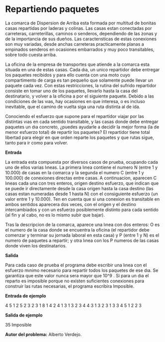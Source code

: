 # Repartiendo paquetes

La comarca de Dispersion de Arriba esta formada por multitud de bonitas casas repartidas por laderas y colinas. Las casas estan conectadas por carreteras, carreterillas, caminos o senderos, dependiendo de las zonas y de la importancia de sus dueños. Las caracterısticas de estas conexiones son muy variadas, desde anchas carreteras practicamente planas a empinados senderos en ocasiones embarrados y muy poco transitables, sobre todo cuesta arriba.

La oficina de la empresa de transportes que atiende a la comarca esta situada en una de estas casas. Cada dıa,
un unico repartidor debe entregar los paquetes recibidos y para ello cuenta con una moto cuyo compartimento de carga es tan pequeño que solamente puede llevar un paquete cada vez. Con estas restricciones, la rutina del sufrido repartidor consiste en tomar uno de los paquetes, llevarlo hasta la casa del destinatario, y volver a la oficina a por el siguiente paquete. Debido a las condiciones de las vıas, hay ocasiones en que interesa, o es incluso inevitable, que el camino de vuelta siga una ruta distinta al de ida.

Conociendo el esfuerzo que supone para el repartidor viajar por las distintas vıas en cada sentido transitable, y las casas donde debe entregar paquetes un dıa concreto, ¿puedes ayudarle a decidir la mejor forma (la de menor esfuerzo total) de repartir los paquetes? El repartidor tiene total libertad para elegir en que orden reparte los paquetes y que rutas sigue, tanto para ir como para volver.

**Entrada**

La entrada esta compuesta por diversos casos de prueba, ocupando cada uno de ellos varias lıneas. La primera lınea contiene el numero N (entre 1 y 10.000) de casas en la comarca y la segunda el numero C (entre 1 y 100.000) de conexiones directas entre casas. A continuacion, aparecen C lıneas cada una con tres enteros, origen destino esfuerzo, que indican que se puede ir directamente desde la casa origen hasta la casa destino (las casas estan numeradas desde 1 hasta N) con el consiguiente esfuerzo (un valor entre 1 y 10.000). Ten en cuenta que si una conexion es transitable en ambos sentidos aparecera dos veces, con el origen y el destino intercambiados y con un esfuerzo posiblemente distinto para cada sentido (al fin y al cabo, no es lo mismo subir que bajar).

Tras la descripcion de la comarca, aparece una lınea con dos enteros: O es el numero de la casa
donde se encuentra la oficina (el repartidor debe comenzar y terminar su jornada laboral en esta casa) y P (entre 1 y N) es el numero de paquetes a repartir; y otra lınea con los P numeros de las casas donde viven los destinatarios.

**Salida**

Para cada caso de prueba el programa debe escribir una lınea con el esfuerzo mınimo necesario para repartir todos los paquetes de ese dıa. Se garantiza que este valor nunca sera mayor que 10^9 . Si para un dıa el reparto es imposible porque no existen suficientes conexiones para construir las rutas necesarias, el programa escribira Imposible.

**Entrada de ejemplo**

4
5
1 2 5
2 3 2
3 1 8
1 4 2
4 1 3
1 3
2 3 4
4
3
1 3 2
3 1 3
3 4 5
1 2
2 3

**Salida de ejemplo**

35
Imposible

**Autor del problema:** Alberto Verdejo.
